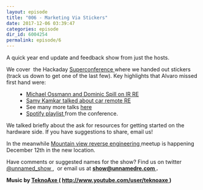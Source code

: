 ```yaml
---
layout: episode
title: "006 - Marketing Via Stickers"
date: 2017-12-06 03:39:47
categories: episode
dir_id: 6004254
permalink: episode/6
---
```

<p>
 A quick year end update and feedback show from just the hosts.
</p>
<p>
 We cover  the Hackaday
 <a href="https://hackaday.com/2017/11/12/hackaday-links-supercon-sunday/">
  Superconference
 </a>
 where we handed out stickers (track us down to get one of the last few). Key highlights that Alvaro missed first hand were:
</p>
<div style="margin-left: 2em;">
 <ul>
  <li>
   <a href="https://www.youtube.com/watch?v=J2ggQaVpKAw">
    Michael Ossmann and Dominic Spill on IR RE
   </a>
  </li>
  <li>
   <a href="https://www.youtube.com/watch?v=RpD-yMcg4P4">
    Samy Kamkar talked about car remote RE
   </a>
  </li>
  <li>
   See many more talks
   <a href="https://www.youtube.com/watch?v=J2ggQaVpKAw&amp;list=PL_tws4AXg7avnqg5rKvabaoykfJR0x21t">
    here
   </a>
  </li>
  <li>
   <a href="https://open.spotify.com/user/124211439/playlist/2N5JFUsL1FKuNvnWlii6ZJ?si=aO-o20t_S2KhKXgNYMAXGA&amp;utm_content=buffer91bd9&amp;utm_medium=social&amp;utm_source=twitter.com&amp;utm_campaign=buffer">
    Spotify playlist
   </a>
   from the conference.
  </li>
 </ul>
</div>
<p>
 We talked briefly about the ask for resources for getting started on the hardware side. If you have suggestions to share, email us!
</p>
<p>
 In the meanwhile
 <a href="https://www.meetup.com/Mountain-View-Reverse-Engineering-Meetup/">
  Mountain view reverse engineering
 </a>
 meetup is happening December 12th in the new location.
</p>
<p>
 Have comments or suggested names for the show? Find us on twitter
 <a href="https://twitter.com/unnamed_show">
  @unnamed_show
 </a>
 ,  or email us at
 <a href="mailto:show@unnamedre.com">
  <strong>
   show@unnamedre.com
  </strong>
 </a>
 <strong>
  .
 </strong>
</p>
<p>
 <strong>
  Music by
 </strong>
 <a href="http://www.teknoaxe.com">
  <strong>
   TeknoAxe
  </strong>
 </a>
 <strong>
  (
 </strong>
 <a href="http://www.youtube.com/user/teknoaxe">
  <strong>
   http://www.youtube.com/user/teknoaxe
  </strong>
 </a>
 <strong>
  )
 </strong>
</p>
